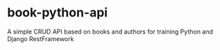 # book-python-api

A simple CRUD API based on books and authors for training Python and Django RestFramework
